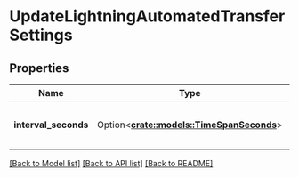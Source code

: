 # UpdateLightningAutomatedTransferSettings

## Properties

Name | Type | Description | Notes
------------ | ------------- | ------------- | -------------
**interval_seconds** | Option<[**crate::models::TimeSpanSeconds**](TimeSpanSeconds.md)> | How often should the processor run | [optional]

[[Back to Model list]](../README.md#documentation-for-models) [[Back to API list]](../README.md#documentation-for-api-endpoints) [[Back to README]](../README.md)


